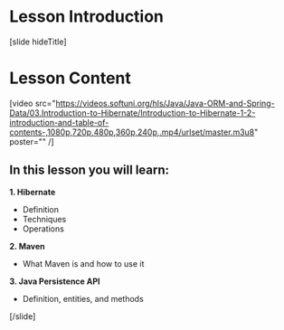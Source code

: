 # Lesson Introduction

[slide hideTitle]

# Lesson Content

[video src="https://videos.softuni.org/hls/Java/Java-ORM-and-Spring-Data/03.Introduction-to-Hibernate/Introduction-to-Hibernate-1-2-introduction-and-table-of-contents-,1080p,720p,480p,360p,240p,.mp4/urlset/master.m3u8" poster="" /]

## In this lesson you will learn:

**1. Hibernate**
  - Definition
  - Techniques
  - Operations

**2. Maven**
  - What Maven is and how to use it

**3. Java Persistence API**
  - Definition, entities, and methods

[/slide]

